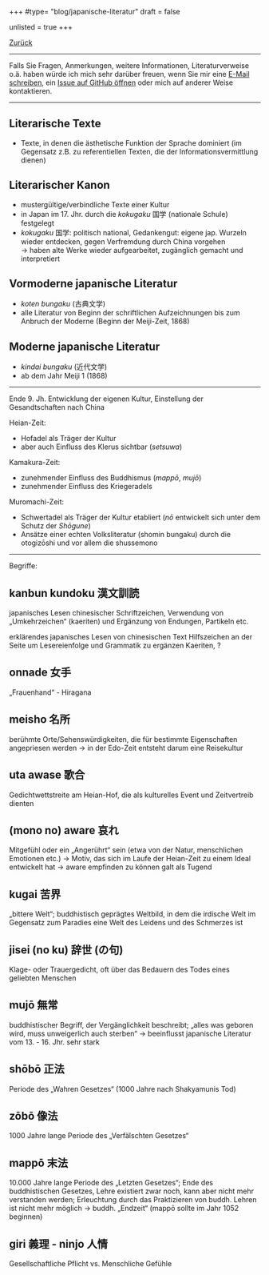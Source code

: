 +++
#type= "blog/japanische-literatur"
draft = false

unlisted = true
+++

<div class="mb-5">
    <a href="../" class="btn btn-primary btn-sm mt-4">
        <i class="bi bi-chevron-left"></i> Zurück
    </a>
</div>

---

Falls Sie Fragen, Anmerkungen, weitere Informationen, Literaturverweise o.ä. haben würde ich mich sehr darüber freuen, wenn Sie mir eine [E-Mail schreiben](mailto:contact@nalsai.de), ein [Issue auf GitHub öffnen](https://github.com/nalsai/nalsai.de/issues/new) oder mich auf anderer Weise kontaktieren.

---

## Literarische Texte

- Texte, in denen die ästhetische Funktion der Sprache dominiert
(im Gegensatz z.B. zu referentiellen Texten, die der Informationsvermittlung dienen)

## Literarischer Kanon

- mustergültige/verbindliche Texte einer Kultur
- in Japan im 17. Jhr. durch die _kokugaku_ 国学 (nationale Schule) festgelegt
- _kokugaku_ 国学: politisch national, Gedankengut: eigene jap. Wurzeln wieder entdecken, gegen Verfremdung durch China vorgehen  
  -> haben alte Werke wieder aufgearbeitet, zugänglich gemacht und interpretiert

## Vormoderne japanische Literatur

- _koten bungaku_ (古典文学)
- alle Literatur von Beginn der schriftlichen Aufzeichnungen bis zum Anbruch der Moderne (Beginn der Meiji-Zeit, 1868)

## Moderne japanische Literatur

- _kindai bungaku_ (近代文学)
- ab dem Jahr Meiji 1 (1868)  

---

Ende 9. Jh. Entwicklung der eigenen Kultur,
Einstellung der Gesandtschaften nach China

Heian-Zeit:

- Hofadel als Träger der Kultur
- aber auch Einfluss des Klerus sichtbar (_setsuwa_)

Kamakura-Zeit:

- zunehmender Einfluss des Buddhismus (_mappō_, _mujō_)
- zunehmender Einfluss des Kriegeradels

Muromachi-Zeit:

- Schwertadel als Träger der Kultur etabliert (_nō_ entwickelt sich unter dem Schutz der _Shōgune_)
- Ansätze einer echten Volksliteratur (shomin bungaku) durch die otogizōshi  und vor allem die shussemono

---

Begriffe:

## kanbun kundoku 漢文訓読

japanisches Lesen chinesischer Schriftzeichen, Verwendung von „Umkehrzeichen“ (kaeriten) und Ergänzung von Endungen, Partikeln etc.

  erklärendes japanisches Lesen von chinesischen Text
  Hilfszeichen an der Seite um Lesereienfolge und Grammatik zu ergänzen
  Kaeriten, ?

## onnade 女手

„Frauenhand“ - Hiragana

## meisho 名所

berühmte Orte/Sehenswürdigkeiten, die für bestimmte Eigenschaften angepriesen werden -> in der Edo-Zeit entsteht darum eine Reisekultur

## uta awase 歌合

Gedichtwettstreite am Heian-Hof, die als kulturelles Event und Zeitvertreib dienten

## (mono no) aware 哀れ

Mitgefühl oder ein „Angerührt“ sein (etwa von der Natur, menschlichen Emotionen etc.) -> Motiv, das sich im Laufe der Heian-Zeit zu einem Ideal entwickelt hat -> aware empfinden zu können galt als Tugend

## kugai 苦界

„bittere Welt“; buddhistisch geprägtes Weltbild, in dem die irdische Welt im Gegensatz zum Paradies eine Welt des Leidens und des Schmerzes ist

## jisei (no ku) 辞世 (の句)

Klage- oder Trauergedicht, oft über das Bedauern des Todes eines geliebten Menschen

## mujō 無常

buddhistischer Begriff, der Vergänglichkeit beschreibt; „alles was geboren wird, muss unweigerlich auch sterben“ -> beeinflusst japanische Literatur vom 13. - 16. Jhr. sehr stark

## shōbō 正法

Periode des „Wahren Gesetzes“ (1000 Jahre nach Shakyamunis Tod)

## zōbō 像法

1000 Jahre lange Periode des „Verfälschten Gesetzes“

## mappō 末法

10.000 Jahre lange Periode des „Letzten Gesetzes“; Ende des buddhistischen Gesetzes, Lehre existiert zwar noch, kann aber nicht mehr verstanden werden; Erleuchtung durch das Praktizieren von buddh. Lehren ist nicht mehr möglich -> buddh. „Endzeit“ (mappō sollte im Jahr 1052 beginnen)
  
## giri 義理 - ninjo 人情

Gesellschaftliche Pflicht vs. Menschliche Gefühle
